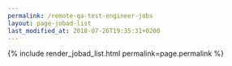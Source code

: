 ```yaml
---
permalink: /remote-qa-test-engineer-jobs
layout: page-jobad-list
last_modified_at: 2018-07-26T19:35:31+0200
---
```

{% include render_jobad_list.html permalink=page.permalink %}

